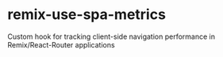# remix-use-spa-metrics
Custom hook for tracking client-side navigation performance in Remix/React-Router applications
